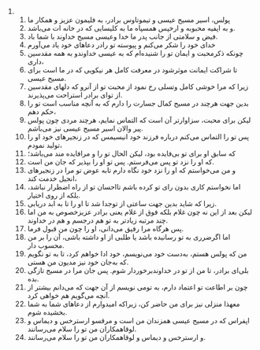 <ol>
  <li>
    <ol>
      <li>پولس، اسیر مسیح عیسی و تیموتاوس برادر، به فلیمون عزیز و همکار ما</li>
      <li>و به اپفیه محبوبه و ارخپس همسپاه ما به کلیسایی که در خانه ات می‌باشد.</li>
      <li>فیض و سلامتی از جانب پدر ما خدا وعیسی مسیح خداوند با شما باد.</li>
      <li>خدای خود را شکر می‌کنم و پیوسته تو رادر دعاهای خود یاد می‌آورم</li>
      <li>چونکه ذکرمحبت و ایمان تو را شنیده‌ام که به عیسی خداوندو به همه مقدسین داری،</li>
      <li>تا شراکت ایمانت موثرشود در معرفت کامل هر نیکویی که در ما است برای مسیح عیسی.</li>
      <li>زیرا که مرا خوشی کامل وتسلی رخ نمود از محبت تو از آنرو که دلهای مقدسین از تو‌ای برادر استراحت می‌پذیرند.</li>
      <li>بدین جهت هرچند در مسیح کمال جسارت را دارم که به آنچه مناسب است تو را حکم دهم،</li>
      <li>لیکن برای محبت، سزاوارتر آن است که التماس نمایم، هرچند مردی چون پولس پیر والان اسیر مسیح عیسی نیز می‌باشم.</li>
      <li>پس تو را التماس می‌کنم درباره فرزند خود انیسیمس که در زنجیرهای خود او را تولید نمودم،</li>
      <li>که سابق او برای تو بی‌فایده بود، لیکن الحال تو را و مرافایده مند می‌باشد؛</li>
      <li>که او را نزد تو پس می‌فرستم. پس تو او را بپذیر که جان من است.</li>
      <li>و من می‌خواستم که او را نزد خود نگاه دارم تابه عوض تو مرا در زنجیرهای انجیل خدمت کند،</li>
      <li>اما نخواستم کاری بدون رای تو کرده باشم تااحسان تو از راه اضطرار نباشد، بلکه از روی اختیار.</li>
      <li>زیرا که شاید بدین جهت ساعتی از توجدا شد تا او را تا به ابد دریابی.</li>
      <li>لیکن بعد از این نه چون غلام بلکه فوق از غلام یعنی برادر عزیزخصوص به من اما چند مرتبه زیادتر به تو هم درجسم و هم در خداوند.</li>
      <li>پس هرگاه مرا رفیق می‌دانی، او را چون من قبول فرما.</li>
      <li>اما اگرضرری به تو رسانیده باشد یا طلبی از او داشته باشی، آن را بر من محسوب دار.</li>
      <li>من که پولس هستم، به‌دست خود می‌نویسم، خود ادا خواهم کرد، تا به تو نگویم که به‌جان خود نیز مدیون من هستی.</li>
      <li>بلی‌ای برادر، تا من از تو در خداوندبرخوردار شوم. پس جان مرا در مسیح تازگی بده.</li>
      <li>چون بر اطاعت تو اعتماد دارم، به تومی نویسم از آن جهت که می‌دانم بیشتر از آنچه می‌گویم هم خواهی کرد.</li>
      <li>معهذا منزلی نیز برای من حاضر کن، زیراکه امیدوارم از دعاهای شما به شما بخشیده شوم.</li>
      <li>اپفراس که در مسیح عیسی همزندان من است و مرقسو ارسترخس و دیماس و لوقاهمکاران من تو را سلام می‌رسانند.</li>
      <li>و ارسترخس و دیماس و لوقاهمکاران من تو را سلام می‌رسانند.</li>
    </ol>
  </li>
</ol>